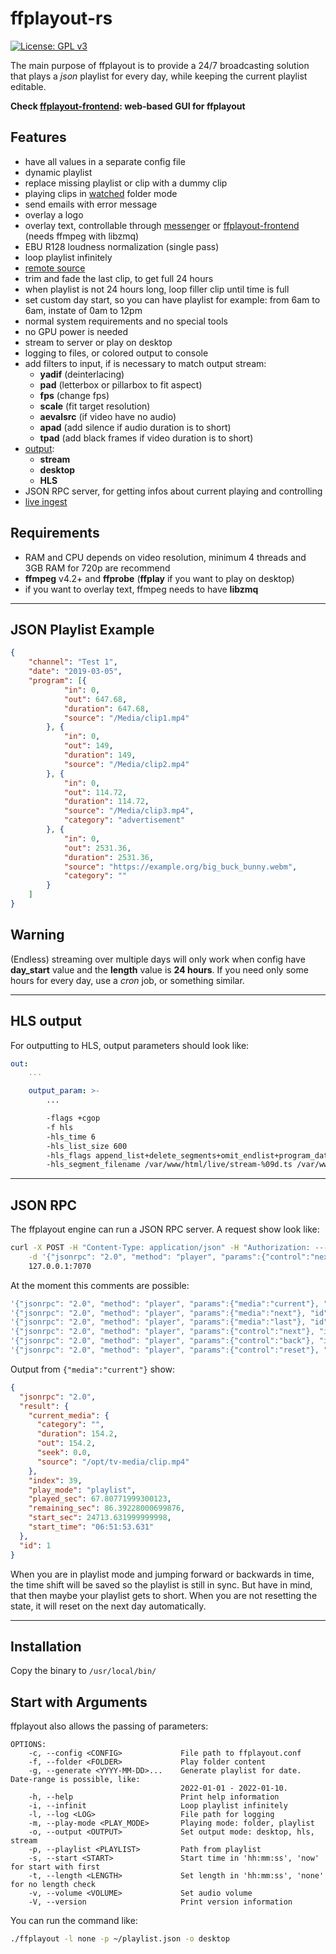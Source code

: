 **ffplayout-rs**
================

[![License: GPL v3](https://img.shields.io/badge/License-GPLv3-blue.svg)](https://www.gnu.org/licenses/gpl-3.0)

The main purpose of ffplayout is to provide a 24/7 broadcasting solution that plays a *json* playlist for every day, while keeping the current playlist editable.

**Check [ffplayout-frontend](https://github.com/ffplayout/ffplayout-frontend): web-based GUI for ffplayout**

**Features**
-----

- have all values in a separate config file
- dynamic playlist
- replace missing playlist or clip with a dummy clip
- playing clips in [watched](/docs/folder_mode.md) folder mode
- send emails with error message
- overlay a logo
- overlay text, controllable through [messenger](https://github.com/ffplayout/messenger) or [ffplayout-frontend](https://github.com/ffplayout/ffplayout-frontend) (needs ffmpeg with libzmq)
- EBU R128 loudness normalization (single pass)
- loop playlist infinitely
- [remote source](/docs/remote_source.md)
- trim and fade the last clip, to get full 24 hours
- when playlist is not 24 hours long, loop filler clip until time is full
- set custom day start, so you can have playlist for example: from 6am to 6am, instate of 0am to 12pm
- normal system requirements and no special tools
- no GPU power is needed
- stream to server or play on desktop
- logging to files, or colored output to console
- add filters to input, if is necessary to match output stream:
  - **yadif** (deinterlacing)
  - **pad** (letterbox or pillarbox to fit aspect)
  - **fps** (change fps)
  - **scale** (fit target resolution)
  - **aevalsrc** (if video have no audio)
  - **apad** (add silence if audio duration is to short)
  - **tpad** (add black frames if video duration is to short)
- [output](/docs/output.md):
  - **stream**
  - **desktop**
  - **HLS**
- JSON RPC server, for getting infos about current playing and controlling
- [live ingest](/docs/live_ingest.md)

Requirements
-----

- RAM and CPU depends on video resolution, minimum 4 threads and 3GB RAM for 720p are recommend
- **ffmpeg** v4.2+ and **ffprobe** (**ffplay** if you want to play on desktop)
- if you want to overlay text, ffmpeg needs to have **libzmq**

-----

JSON Playlist Example
-----

```json
{
    "channel": "Test 1",
    "date": "2019-03-05",
    "program": [{
            "in": 0,
            "out": 647.68,
            "duration": 647.68,
            "source": "/Media/clip1.mp4"
        }, {
            "in": 0,
            "out": 149,
            "duration": 149,
            "source": "/Media/clip2.mp4"
        }, {
            "in": 0,
            "out": 114.72,
            "duration": 114.72,
            "source": "/Media/clip3.mp4",
            "category": "advertisement"
        }, {
            "in": 0,
            "out": 2531.36,
            "duration": 2531.36,
            "source": "https://example.org/big_buck_bunny.webm",
            "category": ""
        }
    ]
}
```

**Warning**
-----

(Endless) streaming over multiple days will only work when config have **day_start** value and the **length** value is **24 hours**. If you need only some hours for every day, use a *cron* job, or something similar.

-----

HLS output
-----

For outputting to HLS, output parameters should look like:

```yaml
out:
    ...

    output_param: >-
        ...

        -flags +cgop
        -f hls
        -hls_time 6
        -hls_list_size 600
        -hls_flags append_list+delete_segments+omit_endlist+program_date_time
        -hls_segment_filename /var/www/html/live/stream-%09d.ts /var/www/html/live/stream.m3u8
```

-----

JSON RPC
-----

The ffplayout engine can run a JSON RPC server. A request show look like:

```Bash
curl -X POST -H "Content-Type: application/json" -H "Authorization: ---auth-key---" \
    -d '{"jsonrpc": "2.0", "method": "player", "params":{"control":"next"}, "id":1 }' \
    127.0.0.1:7070
```

At the moment this comments are possible:

```Bash
'{"jsonrpc": "2.0", "method": "player", "params":{"media":"current"}, "id":1 }'  # get infos about current clip
'{"jsonrpc": "2.0", "method": "player", "params":{"media":"next"}, "id":2 }'  # get infos about next clip
'{"jsonrpc": "2.0", "method": "player", "params":{"media":"last"}, "id":3 }'  # get infos about last clip
'{"jsonrpc": "2.0", "method": "player", "params":{"control":"next"}, "id":4 }'   # jump to next clip
'{"jsonrpc": "2.0", "method": "player", "params":{"control":"back"}, "id":5 }'   # jump to last clip
'{"jsonrpc": "2.0", "method": "player", "params":{"control":"reset"}, "id":6 }'  # reset playlist to old state

```

Output from `{"media":"current"}` show:

```JSON
{
  "jsonrpc": "2.0",
  "result": {
    "current_media": {
      "category": "",
      "duration": 154.2,
      "out": 154.2,
      "seek": 0.0,
      "source": "/opt/tv-media/clip.mp4"
    },
    "index": 39,
    "play_mode": "playlist",
    "played_sec": 67.80771999300123,
    "remaining_sec": 86.39228000699876,
    "start_sec": 24713.631999999998,
    "start_time": "06:51:53.631"
  },
  "id": 1
}
```
When you are in playlist mode and jumping forward or backwards in time, the time shift will be saved so the playlist is still in sync. But have in mind, that then maybe your playlist gets to short. When you are not resetting the state, it will reset on the next day automatically.

-----

Installation
-----

Copy the binary to `/usr/local/bin/`

Start with Arguments
-----

ffplayout also allows the passing of parameters:

```
OPTIONS:
    -c, --config <CONFIG>             File path to ffplayout.conf
    -f, --folder <FOLDER>             Play folder content
    -g, --generate <YYYY-MM-DD>...    Generate playlist for date. Date-range is possible, like:
                                      2022-01-01 - 2022-01-10.
    -h, --help                        Print help information
    -i, --infinit                     Loop playlist infinitely
    -l, --log <LOG>                   File path for logging
    -m, --play-mode <PLAY_MODE>       Playing mode: folder, playlist
    -o, --output <OUTPUT>             Set output mode: desktop, hls, stream
    -p, --playlist <PLAYLIST>         Path from playlist
    -s, --start <START>               Start time in 'hh:mm:ss', 'now' for start with first
    -t, --length <LENGTH>             Set length in 'hh:mm:ss', 'none' for no length check
    -v, --volume <VOLUME>             Set audio volume
    -V, --version                     Print version information

```


You can run the command like:

```Bash
./ffplayout -l none -p ~/playlist.json -o desktop
```
